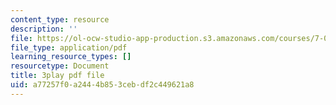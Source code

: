 ```yaml
---
content_type: resource
description: ''
file: https://ol-ocw-studio-app-production.s3.amazonaws.com/courses/7-01sc-fundamentals-of-biology-fall-2011/a77257f0a2444b853cebdf2c449621a8_MqNq9S1_Ct8.pdf
file_type: application/pdf
learning_resource_types: []
resourcetype: Document
title: 3play pdf file
uid: a77257f0-a244-4b85-3ceb-df2c449621a8
---
```

